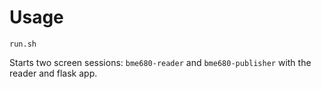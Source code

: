 # Usage

```run.sh```

Starts two screen sessions: `bme680-reader` and `bme680-publisher` with the reader and flask app.
